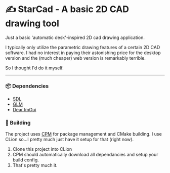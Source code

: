 # ✍️ StarCad - A basic 2D CAD drawing tool

Just a basic 'automatic desk'-inspired 2D cad 
drawing application. 

I typically only utilize the parametric drawing features
of a certain 2D CAD software. I had no interest in paying their
astonishing price for the desktop version and the (much cheaper) web version
is remarkably terrible. 

So I thought I'd do it myself. 

---

### 📦 Dependencies
 - [SDL](https://github.com/libsdl-org/SDL)
 - [GLM](https://github.com/g-truc/glm)
 - [Dear ImGui](https://github.com/ocornut/imgui)

### 🔨 Building
The project uses [CPM](https://github.com/cpm-cmake/CPM.cmake) for 
package management and CMake building. I use CLion so...I pretty much just 
have it setup for that (right now). 

1. Clone this project into CLion
2. CPM should automatically download all
dependancies and setup your build config. 
3. That's pretty much it.
